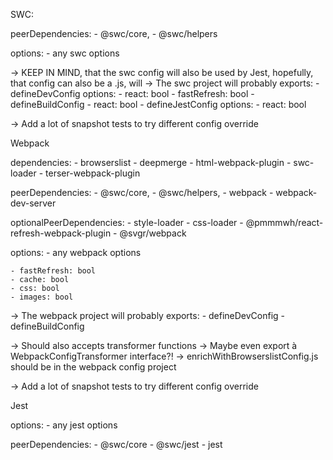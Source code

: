 
SWC:

peerDependencies:
    - @swc/core,
    - @swc/helpers

options:
    - any swc options


-> KEEP IN MIND, that the swc config will also be used by Jest, hopefully, that config can also be a .js, will
-> The swc project will probably exports:
    - defineDevConfig
            options:
                - react: bool
                - fastRefresh: bool
    - defineBuildConfig
                - react: bool
    - defineJestConfig
            options:
                - react: bool

-> Add a lot of snapshot tests to try different config override



Webpack

dependencies:
    - browserslist
    - deepmerge
    - html-webpack-plugin
    - swc-loader
    - terser-webpack-plugin

peerDependencies:
    - @swc/core,
    - @swc/helpers,
    - webpack
    - webpack-dev-server

optionalPeerDependencies:
    - style-loader
    - css-loader
    - @pmmmwh/react-refresh-webpack-plugin
    - @svgr/webpack

options:
    - any webpack options

    - fastRefresh: bool
    - cache: bool
    - css: bool
    - images: bool

-> The webpack project will probably exports:
    - defineDevConfig
    - defineBuildConfig

-> Should also accepts transformer functions
-> Maybe even export à WebpackConfigTransformer interface?!
-> enrichWithBrowserslistConfig.js should be in the webpack config project

-> Add a lot of snapshot tests to try different config override




Jest

options:
    - any jest options

peerDependencies:
    - @swc/core
    - @swc/jest
    - jest
